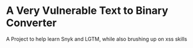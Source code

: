# A Very Vulnerable Text to Binary Converter

A Project to help learn Snyk and LGTM, while also brushing up on xss skills

